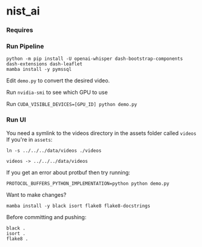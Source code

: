 # nist_ai

### Requires



### Run Pipeline

```
python -m pip install -U openai-whisper dash-bootstrap-components dash-extensions dash-leaflet
mamba install -y pymssql
```

Edit `demo.py` to convert the desired video.

Run `nvidia-smi` to see which GPU to use

Run `CUDA_VISIBLE_DEVICES=[GPU_ID] python demo.py`



### Run UI

You need a symlink to the videos directory in the assets folder called `videos`
If you're in `assets`:

`ln -s ../../../data/videos ./videos`


`videos -> ../../../data/videos`


If you get an error about protbuf then try running:

```
PROTOCOL_BUFFERS_PYTHON_IMPLEMENTATION=python python demo.py
```

Want to make changes?

```
mamba install -y black isort flake8 flake8-docstrings
```

Before committing and pushing:

```
black .
isort .
flake8 .
```